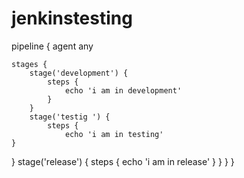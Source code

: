 # jenkinstesting
pipeline {
    agent any

    stages {
        stage('development') {
            steps {
                echo 'i am in development'
            }
        }
        stage('testig ') {
            steps {
                echo 'i am in testing'
    }
}
        stage('release') {
            steps {
                echo 'i am in release'
            }
        }
    }
}

